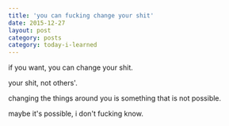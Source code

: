```yaml
---
title: 'you can fucking change your shit'
date: 2015-12-27
layout: post
category: posts
category: today-i-learned
---
```


if you want, you can change your shit.

your shit, not others'.

changing the things around you is something that is not possible.

maybe it's possible, i don't fucking know.
